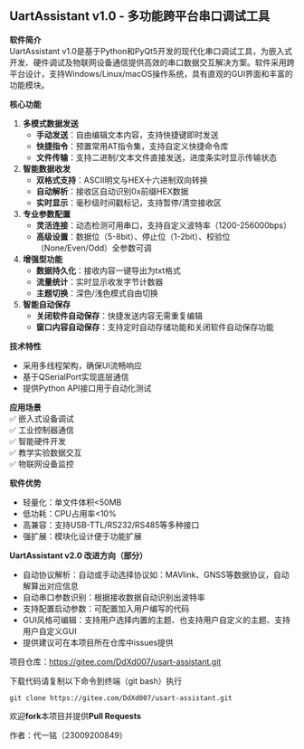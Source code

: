 ## **UartAssistant v1.0 - 多功能跨平台串口调试工具**

**软件简介**  
UartAssistant v1.0是基于Python和PyQt5开发的现代化串口调试工具，为嵌入式开发、硬件调试及物联网设备通信提供高效的串口数据交互解决方案。软件采用跨平台设计，支持Windows/Linux/macOS操作系统，具有直观的GUI界面和丰富的功能模块。

**核心功能**  

1. **多模式数据发送**  
   - **手动发送**：自由编辑文本内容，支持快捷键即时发送  
   - **快捷指令**：预置常用AT指令集，支持自定义快捷命令库  
   - **文件传输**：支持二进制/文本文件直接发送，进度条实时显示传输状态  
2. **智能数据收发**  
   - **双格式支持**：ASCII明文与HEX十六进制双向转换  
   - **自动解析**：接收区自动识别0x前缀HEX数据  
   - **实时显示**：毫秒级时间戳标记，支持暂停/清空接收区  
3. **专业参数配置**  
   - **灵活连接**：动态检测可用串口，支持自定义波特率（1200-256000bps）  
   - **高级设置**：数据位（5-8bit）、停止位（1-2bit）、校验位（None/Even/Odd）全参数可调  
4. **增强型功能**  
   - **数据持久化**：接收内容一键导出为txt格式  
   - **流量统计**：实时显示收发字节计数器  
   - **主题切换**：深色/浅色模式自由切换
5. **智能自动保存**
   - **关闭软件自动保存**：快捷发送内容无需重复编辑
   - **窗口内容自动保存**：支持定时自动存储功能和关闭软件自动保存功能
   

**技术特性**  

- 采用多线程架构，确保UI流畅响应  
- 基于QSerialPort实现底层通信  
- 提供Python API接口用于自动化测试  

**应用场景**  
✅ 嵌入式设备调试  
✅ 工业控制器通信  
✅ 智能硬件开发  
✅ 教学实验数据交互  
✅ 物联网设备监控  

**软件优势**  

- 轻量化：单文件体积<50MB  
- 低功耗：CPU占用率<10%  
- 高兼容：支持USB-TTL/RS232/RS485等多种接口  
- 强扩展：模块化设计便于功能扩展  

**UartAssistant v2.0 改进方向（部分）**

<ul>
	<li> 自动协议解析：自动或手动选择协议如：MAVlink、GNSS等数据协议，自动解算出对应信息
	<li> 自动串口参数识别：根据接收数据自动识别出波特率
    <li> 支持配置启动参数：可配置加入用户编写的代码
    <li> GUI风格可编辑：支持用户选择内置的主题、也支持用户自定义的主题、支持用户自定义GUI
    <li> 提供建议可在本项目所在仓库中issues提供
</ul>



项目仓库：https://gitee.com/DdXd007/usart-assistant.git

下载代码请复制以下命令到终端（git bash）执行

```git
git clone https://gitee.com/DdXd007/usart-assistant.git
```

欢迎**fork**本项目并提供**Pull Requests**

作者：代一铭（23009200849）